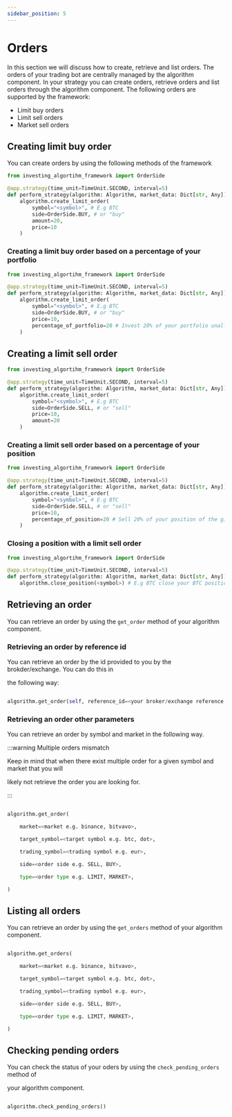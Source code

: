 ```yaml
---
sidebar_position: 5
---
```


# Orders
In this section we will discuss how to create, retrieve and list orders.
The orders of your trading bot are centrally managed by the algorithm component.
In your strategy you can create orders, retrieve orders and list orders through the algorithm component.
The following orders are supported by the framework:

* Limit buy orders
* Limit sell orders
* Market sell orders


## Creating limit buy order
You can create orders by using the following methods of the framework

```python
from investing_algortihm_framework import OrderSide

@app.strategy(time_unit=TimeUnit.SECOND, interval=5)
def perform_strategy(algorithm: Algorithm, market_data: Dict[str, Any]):
    algorithm.create_limit_order(
        symbol="<symbol>", # E.g BTC
        side=OrderSide.BUY, # or "buy"
        amount=20,
        price=10
    )
```

### Creating a limit buy order based on a percentage of your portfolio
```python
from investing_algortihm_framework import OrderSide

@app.strategy(time_unit=TimeUnit.SECOND, interval=5)
def perform_strategy(algorithm: Algorithm, market_data: Dict[str, Any]):
    algorithm.create_limit_order(
        symbol="<symbol>", # E.g BTC 
        side=OrderSide.BUY, # or "buy"
        price=10,
        percentage_of_portfolio=20 # Invest 20% of your portfolio unallocated funds
    )
```


## Creating a limit sell order

```python
from investing_algortihm_framework import OrderSide

@app.strategy(time_unit=TimeUnit.SECOND, interval=5)
def perform_strategy(algorithm: Algorithm, market_data: Dict[str, Any]):
    algorithm.create_limit_order(
        symbol="<symbol>", # E.g BTC
        side=OrderSide.SELL, # or "sell"
        price=10,
        amount=20
    )
```


### Creating a limit sell order based on a percentage of your position
```python
from investing_algortihm_framework import OrderSide

@app.strategy(time_unit=TimeUnit.SECOND, interval=5)
def perform_strategy(algorithm: Algorithm, market_data: Dict[str, Any]):
    algorithm.create_limit_order(
        symbol="<symbol>", # E.g BTC  
        side=OrderSide.SELL, # or "sell"
        price=10,
        percentage_of_position=20 # Sell 20% of your position of the given symbol
    )
```

### Closing a position with a limit sell order
```python
from investing_algortihm_framework import OrderSide

@app.strategy(time_unit=TimeUnit.SECOND, interval=5)
def perform_strategy(algorithm: Algorithm, market_data: Dict[str, Any]):
    algorithm.close_position(<symbol>) # E.g BTC close your BTC position
```

## Retrieving an order

You can retrieve an order by using the `get_order` method of your algorithm component.



### Retrieving an order by reference id

You can retrieve an order by the id provided to you by the brokder/exchange. You can do this in

the following way:

```python

algorithm.get_order(self, reference_id=<your broker/exchange reference id>)

```


### Retrieving an order other parameters

You can retrieve an order by symbol and market in the following way.


:::warning Multiple orders mismatch


Keep in mind that when there exist multiple order for a given symbol and market that you will

likely not retrieve the order you are looking for.


:::


```python

algorithm.get_order(

    market=<market e.g. binance, bitvavo>,

    target_symbol=<target symbol e.g. btc, dot>,

    trading_symbol=<trading symbol e.g. eur>,

    side=<order side e.g. SELL, BUY>,

    type=<order type e.g. LIMIT, MARKET>,

)

```

## Listing all orders

You can retrieve an order by using the `get_orders` method of your algorithm component.


```python

algorithm.get_orders(

    market=<market e.g. binance, bitvavo>,

    target_symbol=<target symbol e.g. btc, dot>,

    trading_symbol=<trading symbol e.g. eur>,

    side=<order side e.g. SELL, BUY>,

    type=<order type e.g. LIMIT, MARKET>,

)

```


## Checking pending orders

You can check the status of your oders by using the `check_pending_orders` method of 

your algorithm component.


```python

algorithm.check_pending_orders()

```